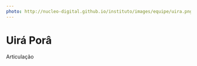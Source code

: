 ```yaml
---
photo: http://nucleo-digital.github.io/instituto/images/equipe/uira.png
---
```


# Uirá Porâ

Articulação
